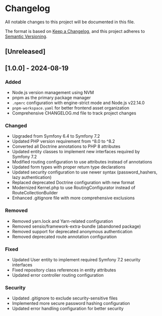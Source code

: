 # Changelog
All notable changes to this project will be documented in this file.

The format is based on [Keep a Changelog](https://keepachangelog.com/en/1.0.0/),
and this project adheres to [Semantic Versioning](https://semver.org/spec/v2.0.0.html).

## [Unreleased]

## [1.0.0] - 2024-08-19

### Added
- Node.js version management using NVM
- pnpm as the primary package manager
- `.npmrc` configuration with engine-strict mode and Node.js v22.14.0
- `pnpm-workspace.yaml` for better frontend asset organization
- Comprehensive CHANGELOG.md file to track project changes

### Changed
- Upgraded from Symfony 6.4 to Symfony 7.2
- Updated PHP version requirement from ^8.0 to ^8.2
- Converted all Doctrine annotations to PHP 8 attributes
- Updated entity classes to implement new interfaces required by Symfony 7.2
- Modified routing configuration to use attributes instead of annotations
- Updated form types with proper return type declarations
- Updated security configuration to use newer syntax (password_hashers, lazy authentication)
- Replaced deprecated Doctrine configuration with new format
- Modernized Kernel.php to use RoutingConfigurator instead of RouteCollectionBuilder
- Enhanced .gitignore file with more comprehensive exclusions

### Removed
- Removed yarn.lock and Yarn-related configuration
- Removed sensio/framework-extra-bundle (abandoned package)
- Removed support for deprecated anonymous authentication
- Removed deprecated route annotation configuration

### Fixed
- Updated User entity to implement required Symfony 7.2 security interfaces
- Fixed repository class references in entity attributes
- Updated error controller routing configuration

### Security
- Updated .gitignore to exclude security-sensitive files
- Implemented more secure password hashing configuration
- Updated error handling configuration for better security

